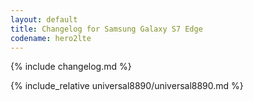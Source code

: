 ```yaml
---
layout: default
title: Changelog for Samsung Galaxy S7 Edge
codename: hero2lte
---
```


{% include changelog.md %}

{% include_relative universal8890/universal8890.md %}
